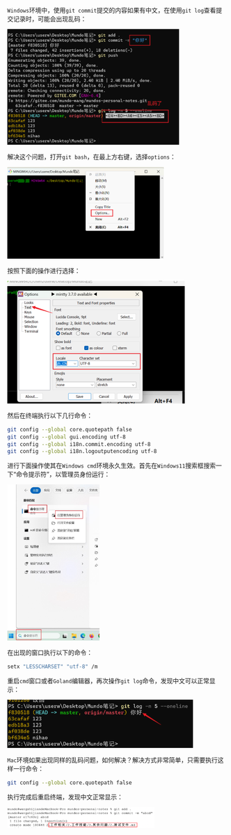 `Windows`环境中，使用`git commit`提交的内容如果有中文，在使用`git log`查看提交记录时，可能会出现乱码：

<img src="image/image-20231215111815647.png" alt="image-20231215111815647" style="zoom:40%;" />

解决这个问题，打开`git bash`，在最上方右键，选择`options`：

<img src="image/image-20231215112049674.png" alt="image-20231215112049674" style="zoom:40%;" />

按照下面的操作进行选择：

<img src="image/image-20231215112122504.png" alt="image-20231215112122504" style="zoom:50%;" />

然后在终端执行以下几行命令：

```bash
git config --global core.quotepath false
git config --global gui.encoding utf-8
git config --global i18n.commit.encoding utf-8
git config --global i18n.logoutputencoding utf-8
```

进行下面操作使其在`Windows cmd`环境永久生效。首先在`Windows11`搜索框搜索一下“命令提示符”，以管理员身份运行：

<img src="image/image-20231215113440527.png" alt="image-20231215113440527" style="zoom:35%;" />

在出现的窗口执行以下的命令：

```sh
setx "LESSCHARSET" "utf-8" /m
```

重启`cmd`窗口或者`Goland`编辑器，再次操作`git log`命令，发现中文可以正常显示：

<img src="image/image-20231215113556885.png" alt="image-20231215113556885" style="zoom:50%;" />

`Mac`环境如果出现同样的乱码问题，如何解决？解决方式非常简单，只需要执行这样一行命令：

```bash
git config --global core.quotepath false
```

执行完成后重启终端，发现中文正常显示：

<img src="image/image-20240131153859320.png" alt="image-20240131153859320" style="zoom:33%;" />

